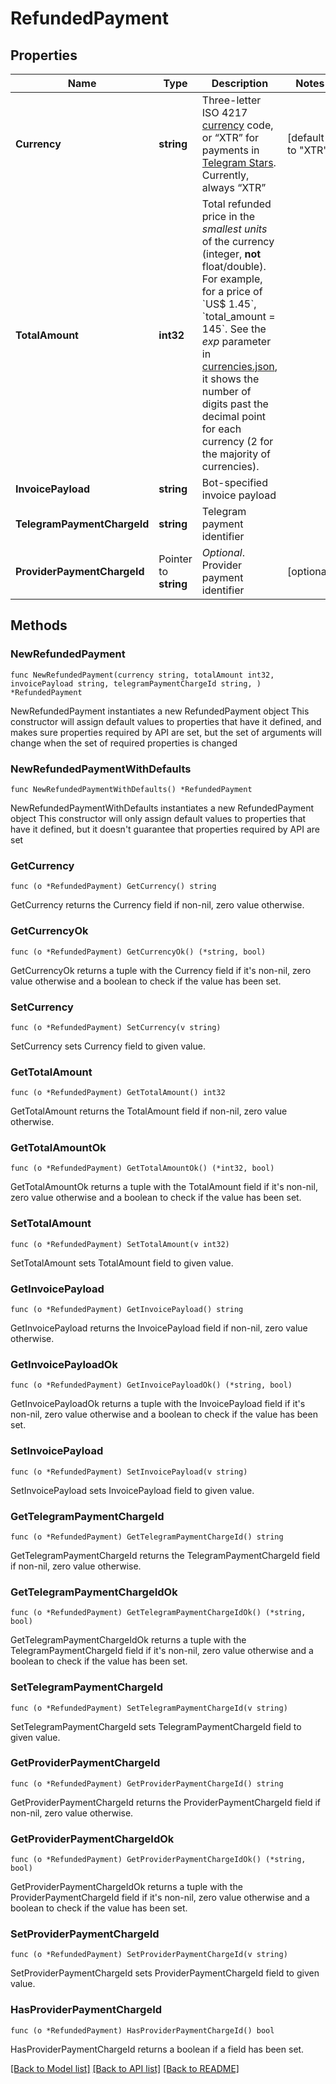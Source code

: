 # RefundedPayment

## Properties

Name | Type | Description | Notes
------------ | ------------- | ------------- | -------------
**Currency** | **string** | Three-letter ISO 4217 [currency](https://core.telegram.org/bots/payments#supported-currencies) code, or “XTR” for payments in [Telegram Stars](https://t.me/BotNews/90). Currently, always “XTR” | [default to "XTR"]
**TotalAmount** | **int32** | Total refunded price in the *smallest units* of the currency (integer, **not** float/double). For example, for a price of &#x60;US$ 1.45&#x60;, &#x60;total_amount &#x3D; 145&#x60;. See the *exp* parameter in [currencies.json](https://core.telegram.org/bots/payments/currencies.json), it shows the number of digits past the decimal point for each currency (2 for the majority of currencies). | 
**InvoicePayload** | **string** | Bot-specified invoice payload | 
**TelegramPaymentChargeId** | **string** | Telegram payment identifier | 
**ProviderPaymentChargeId** | Pointer to **string** | *Optional*. Provider payment identifier | [optional] 

## Methods

### NewRefundedPayment

`func NewRefundedPayment(currency string, totalAmount int32, invoicePayload string, telegramPaymentChargeId string, ) *RefundedPayment`

NewRefundedPayment instantiates a new RefundedPayment object
This constructor will assign default values to properties that have it defined,
and makes sure properties required by API are set, but the set of arguments
will change when the set of required properties is changed

### NewRefundedPaymentWithDefaults

`func NewRefundedPaymentWithDefaults() *RefundedPayment`

NewRefundedPaymentWithDefaults instantiates a new RefundedPayment object
This constructor will only assign default values to properties that have it defined,
but it doesn't guarantee that properties required by API are set

### GetCurrency

`func (o *RefundedPayment) GetCurrency() string`

GetCurrency returns the Currency field if non-nil, zero value otherwise.

### GetCurrencyOk

`func (o *RefundedPayment) GetCurrencyOk() (*string, bool)`

GetCurrencyOk returns a tuple with the Currency field if it's non-nil, zero value otherwise
and a boolean to check if the value has been set.

### SetCurrency

`func (o *RefundedPayment) SetCurrency(v string)`

SetCurrency sets Currency field to given value.


### GetTotalAmount

`func (o *RefundedPayment) GetTotalAmount() int32`

GetTotalAmount returns the TotalAmount field if non-nil, zero value otherwise.

### GetTotalAmountOk

`func (o *RefundedPayment) GetTotalAmountOk() (*int32, bool)`

GetTotalAmountOk returns a tuple with the TotalAmount field if it's non-nil, zero value otherwise
and a boolean to check if the value has been set.

### SetTotalAmount

`func (o *RefundedPayment) SetTotalAmount(v int32)`

SetTotalAmount sets TotalAmount field to given value.


### GetInvoicePayload

`func (o *RefundedPayment) GetInvoicePayload() string`

GetInvoicePayload returns the InvoicePayload field if non-nil, zero value otherwise.

### GetInvoicePayloadOk

`func (o *RefundedPayment) GetInvoicePayloadOk() (*string, bool)`

GetInvoicePayloadOk returns a tuple with the InvoicePayload field if it's non-nil, zero value otherwise
and a boolean to check if the value has been set.

### SetInvoicePayload

`func (o *RefundedPayment) SetInvoicePayload(v string)`

SetInvoicePayload sets InvoicePayload field to given value.


### GetTelegramPaymentChargeId

`func (o *RefundedPayment) GetTelegramPaymentChargeId() string`

GetTelegramPaymentChargeId returns the TelegramPaymentChargeId field if non-nil, zero value otherwise.

### GetTelegramPaymentChargeIdOk

`func (o *RefundedPayment) GetTelegramPaymentChargeIdOk() (*string, bool)`

GetTelegramPaymentChargeIdOk returns a tuple with the TelegramPaymentChargeId field if it's non-nil, zero value otherwise
and a boolean to check if the value has been set.

### SetTelegramPaymentChargeId

`func (o *RefundedPayment) SetTelegramPaymentChargeId(v string)`

SetTelegramPaymentChargeId sets TelegramPaymentChargeId field to given value.


### GetProviderPaymentChargeId

`func (o *RefundedPayment) GetProviderPaymentChargeId() string`

GetProviderPaymentChargeId returns the ProviderPaymentChargeId field if non-nil, zero value otherwise.

### GetProviderPaymentChargeIdOk

`func (o *RefundedPayment) GetProviderPaymentChargeIdOk() (*string, bool)`

GetProviderPaymentChargeIdOk returns a tuple with the ProviderPaymentChargeId field if it's non-nil, zero value otherwise
and a boolean to check if the value has been set.

### SetProviderPaymentChargeId

`func (o *RefundedPayment) SetProviderPaymentChargeId(v string)`

SetProviderPaymentChargeId sets ProviderPaymentChargeId field to given value.

### HasProviderPaymentChargeId

`func (o *RefundedPayment) HasProviderPaymentChargeId() bool`

HasProviderPaymentChargeId returns a boolean if a field has been set.


[[Back to Model list]](../README.md#documentation-for-models) [[Back to API list]](../README.md#documentation-for-api-endpoints) [[Back to README]](../README.md)



